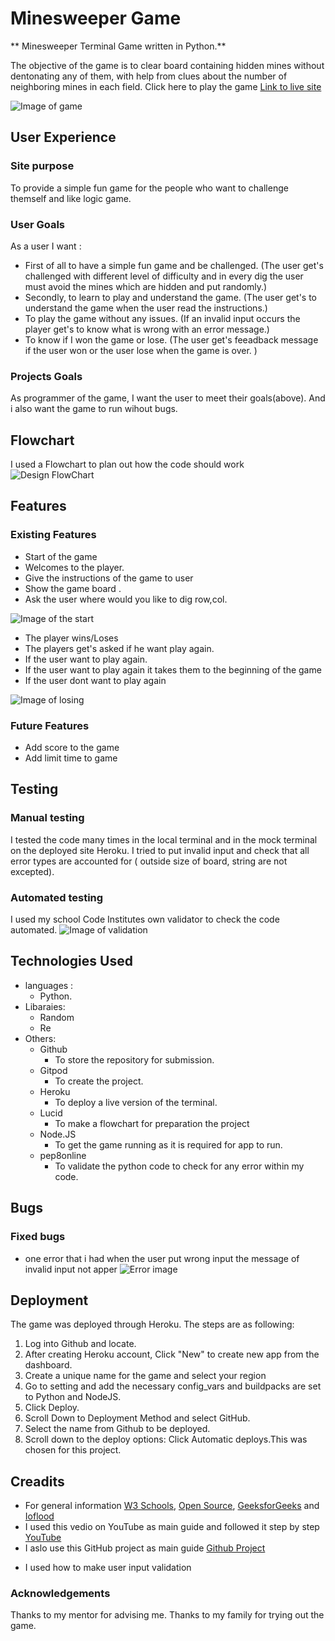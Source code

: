 # Minesweeper Game

** Minesweeper Terminal Game written in Python.**

The objective of the game is to clear board containing hidden mines without dentonating any of them, with help from clues about the number of neighboring mines in each field.
Click here to play the game [Link to live site]()

![Image of game]()

## User Experience
### Site purpose
To provide a simple fun game for the people who want to challenge themself and like logic game.

###

### User Goals
As a user I want :
* First of all to have a simple fun game and be challenged. (The user get's challenged with different level of difficulty and in every dig the user must avoid the mines which are hidden and put randomly.)
* Secondly, to learn to play and understand the game. (The user get's to understand the game when the user read the instructions.)
* To play the game without any issues. (If an invalid input occurs the player get's to know what is wrong with an error message.)
* To know if I won the game or lose. (The user get's feeadback message if the user won or the user lose when the game is over. )

### Projects Goals
As programmer of the game, I want the user to meet their goals(above). And i also want the game to run wihout bugs.

## Flowchart
I used a Flowchart to plan out how the code should work
![Design FlowChart]()

## Features
### Existing Features
* Start of the game
 * Welcomes to the player.
 * Give the instructions of the game to user
 * Show the game board .
 * Ask the user where would you like to dig row,col.

![Image of the start]()

* The player wins/Loses
 * The players get's asked if he want play again.
 * If the user want to play again.
 * If the user want to play again it takes them to the beginning of the game
 * If the user dont want to play again 

![Image of losing]()

### Future Features
 * Add score to the game
 * Add limit time to game 

## Testing
### Manual testing 
I tested the code many times in the local terminal and in the mock terminal on the deployed site Heroku.
I tried to put invalid input and check that all error types are accounted for ( outside size of board, string are not excepted).

### Automated testing
I used my school Code Institutes own validator to check the code automated.
![ Image of validation]()

## Technologies Used
* languages :
    * Python.
* Libaraies:
    * Random
    * Re
* Others:
    * Github
        - To store the repository for submission.
    * Gitpod
        - To create the project.
    * Heroku
        - To deploy a live version of the terminal.
    * Lucid
        - To make a flowchart for preparation the project
    * Node.JS
        - To get the game running as it is required for app to run.
    * pep8online
        - To validate the python code to check for any error within my code.

## Bugs
### Fixed bugs
* one error that i had when the user put wrong input the message of invalid input not apper
![Error image]() 

## Deployment
The game was deployed through Heroku. The steps are as following:

1. Log into Github and locate[]().
2. After creating Heroku account, Click "New" to create new app from the dashboard.
3. Create a unique name for the game and select your region
4. Go to setting and add the necessary config_vars and buildpacks are set to Python and NodeJS.
5. Click Deploy.
6. Scroll Down to Deployment Method and select GitHub.
7. Select the name from Github to be deployed.
8. Scroll down to the deploy options:
Click Automatic deploys.This was chosen for this project.

## Creadits

 - For general information [W3 Schools](), [Open Source](), [GeeksforGeeks]() and [Ioflood]()
 - I used this vedio on YouTube as main guide and followed it step by step [YouTube]()
 - I aslo use this GitHub project as main guide [Github Project]()


* I used how to make user input validation 

### Acknowledgements
Thanks to my mentor []() for advising me.
Thanks to my family for trying out the game.
